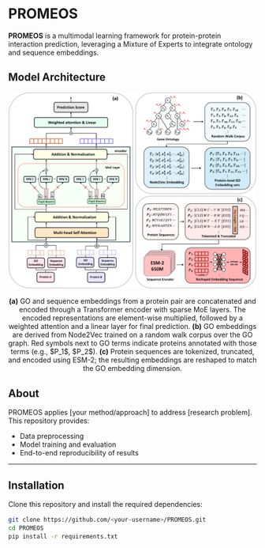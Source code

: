 # PROMEOS

**PROMEOS** is a multimodal learning framework for protein-protein interaction prediction, leveraging a Mixture of Experts to integrate ontology and sequence embeddings.


## Model Architecture

<p align="center">
  <img src="Overall_Workflow.jpg" alt="PROMEOS Architecture" width="600"/>
</p>

<p align="center">
  <b>(a)</b> GO and sequence embeddings from a protein pair are concatenated and encoded through a Transformer encoder with sparse MoE layers.  
  The encoded representations are element-wise multiplied, followed by a weighted attention and a linear layer for final prediction.  
  <b>(b)</b> GO embeddings are derived from Node2Vec trained on a random walk corpus over the GO graph.  
  Red symbols next to GO terms indicate proteins annotated with those terms (e.g., $P_1$, $P_2$).  
  <b>(c)</b> Protein sequences are tokenized, truncated, and encoded using ESM-2; the resulting embeddings are reshaped to match the GO embedding dimension.
</p>

## About
PROMEOS applies [your method/approach] to address [research problem].  
This repository provides:
- Data preprocessing
- Model training and evaluation
- End-to-end reproducibility of results

---

## Installation
Clone this repository and install the required dependencies:

```bash
git clone https://github.com/<your-username>/PROMEOS.git
cd PROMEOS
pip install -r requirements.txt
